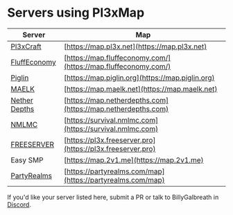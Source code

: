 # Servers using Pl3xMap

| Server                                            | Map                                                            |
| ------------------------------------------------- | -------------------------------------------------------------- |
| [Pl3xCraft](https://mc.pl3x.net)                  | [https://map.pl3x.net](https://map.pl3x.net)                   |
| [FluffEconomy](https://fluffeconomy.com/)         | [https://map.fluffeconomy.com/](https://map.fluffeconomy.com/) |
| [Piglin](https://www.piglin.org)                  | [https://map.piglin.org](https://map.piglin.org)               |
| [MAELK](https://maelk.net/)                       | [https://map.maelk.net](https://map.maelk.net)                 |
| [Nether Depths](https://netherdepths.com)         | [https://map.netherdepths.com](https://map.netherdepths.com)   |
| [NMLMC](https://nmlmc.com)                        | [https://survival.nmlmc.com](https://survival.nmlmc.com)       |
| [FREESERVER](https://freeserver.pro)              | [https://pl3x.freeserver.pro](https://pl3x.freeserver.pro)     |
| Easy SMP                                          | [https://map.2v1.me](https://map.2v1.me)                       |
| [PartyRealms](https://partyrealms.com/home)       | [https://partyrealms.com/map](https://partyrealms.com/map)     |

If you'd like your server listed here, submit a PR or talk to BillyGalbreath in [Discord](https://discord.gg/B8WpDPXeBh).
